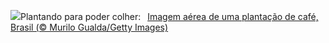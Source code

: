 ![](https://www.bing.com/th?id=OHR.DiadoAgricultor_PT-BR1621260840_UHD.jpg&w=1000)Plantando para poder colher:&nbsp;&ensp;[Imagem aérea de uma plantação de café, Brasil (© Murilo Gualda/Getty Images)](https://www.bing.com/th?id=OHR.DiadoAgricultor_PT-BR1621260840_UHD.jpg)
<br><br/>
